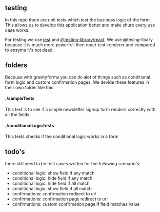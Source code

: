 ## testing
In this repo there are unit tests which test the business logic of the form. This allows us to develop this application better and make shure every use case works.

For testing we use [jest](http://jestjs.io/) and [@testing-library/react](https://stackoverflow.com/a/74019619/15070611). We use @tesing-libary because it is much more powerfull then react-test-renderer and compared to enzyme it's not dead.

## folders
Because with gravityforms you can do alot of things such as conditional form logic and custom confirmation pages. We devide these features in their own folder like this

#### ./sampleTests
This test is to see if a simple newsletter signup form renders correctly with all the fields.

#### ./conditionalLogicTests
This tests checks if the conditional logic works in a form




## todo's 
there still need to be test cases written for the following scenario's: 
- conditional logic: show field if any match
- conditional logic: hide field if any match
- conditional logic: hide field if all match
- conditional logic: show field if all match
- confirmations: confirmation redirect to url
- confirmations: confirmation page redirect to url
- confirmations: custom confirmation page if field matches value